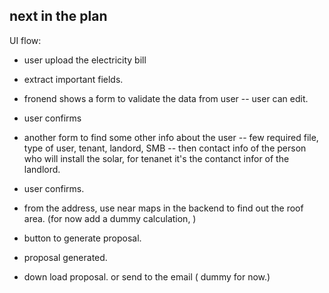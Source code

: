 ## next in the plan

UI flow:

- user upload the electricity bill
- extract important fields.
- fronend shows a form to validate the data from user -- user can edit.
- user confirms
- another form to find some other info about the user
 -- few required file, type of user, tenant, landord, SMB
 -- then contact info of the person who will install the solar, for tenanet it's the contanct infor of the landlord.
 

- user confirms.
- from the address, use near maps in the backend to find out the roof area. (for now add a dummy calculation, )

- button to generate proposal.
- proposal generated.
- down load proposal. or send to the email ( dummy for now.)
